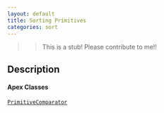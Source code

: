 ```yaml
---
layout: default
title: Sorting Primitives
categories: sort
---
```


>>This is a stub!  Please contribute to me!!

Description
----------------

#### Apex Classes

[`PrimitiveComparator`](/api/primitivecomparator)